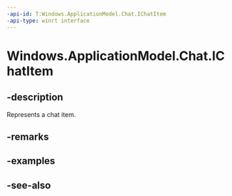 ```yaml
---
-api-id: T:Windows.ApplicationModel.Chat.IChatItem
-api-type: winrt interface
---
```


<!-- Interface syntax.
public interface IChatItem : 
-->

# Windows.ApplicationModel.Chat.IChatItem

## -description
Represents a chat item.

## -remarks

## -examples

## -see-also